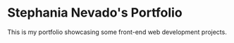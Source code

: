 # Stephania Nevado's Portfolio
This is my portfolio showcasing some front-end web development projects.